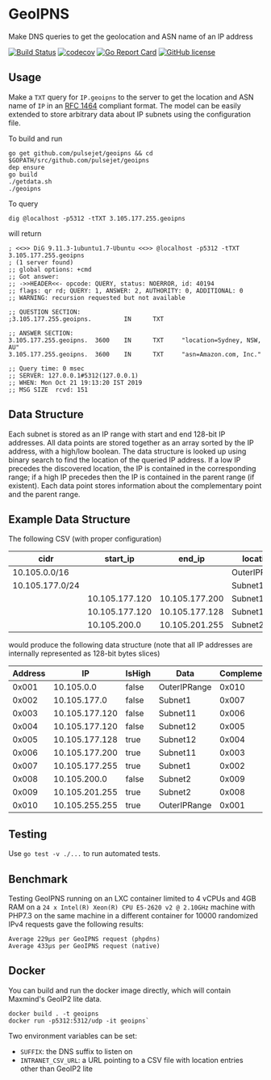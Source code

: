# GeoIPNS

Make DNS queries to get the geolocation and ASN name of an IP address

[![Build Status](https://travis-ci.org/pulsejet/geoipns.svg?branch=master)](https://travis-ci.org/pulsejet/geoipns)
[![codecov](https://codecov.io/gh/pulsejet/geoipns/branch/master/graph/badge.svg)](https://codecov.io/gh/pulsejet/geoipns)
[![Go Report Card](https://goreportcard.com/badge/github.com/pulsejet/geoipns)](https://goreportcard.com/report/github.com/pulsejet/geoipns)
[![GitHub license](https://img.shields.io/github/license/pulsejet/geoipns)](https://github.com/pulsejet/geoipns/blob/master/LICENSE)

## Usage

Make a `TXT` query for `IP.geoipns` to the server to get the location and ASN name of `IP` in an [RFC 1464](https://tools.ietf.org/html/rfc1464) compliant format. The model can be easily extended to store arbitrary data about IP subnets using the configuration file.

To build and run
```
go get github.com/pulsejet/geoipns && cd $GOPATH/src/github.com/pulsejet/geoipns
dep ensure
go build
./getdata.sh
./geoipns
```

To query
```
dig @localhost -p5312 -tTXT 3.105.177.255.geoipns
```

will return

```
; <<>> DiG 9.11.3-1ubuntu1.7-Ubuntu <<>> @localhost -p5312 -tTXT 3.105.177.255.geoipns
; (1 server found)
;; global options: +cmd
;; Got answer:
;; ->>HEADER<<- opcode: QUERY, status: NOERROR, id: 40194
;; flags: qr rd; QUERY: 1, ANSWER: 2, AUTHORITY: 0, ADDITIONAL: 0
;; WARNING: recursion requested but not available

;; QUESTION SECTION:
;3.105.177.255.geoipns.         IN      TXT

;; ANSWER SECTION:
3.105.177.255.geoipns.  3600    IN      TXT     "location=Sydney, NSW, AU"
3.105.177.255.geoipns.  3600    IN      TXT     "asn=Amazon.com, Inc."

;; Query time: 0 msec
;; SERVER: 127.0.0.1#5312(127.0.0.1)
;; WHEN: Mon Oct 21 19:13:20 IST 2019
;; MSG SIZE  rcvd: 151
```

## Data Structure
Each subnet is stored as an IP range with start and end 128-bit IP addresses. All data points are stored together as an array sorted by the IP address, with a high/low boolean. The data structure is looked up using binary search to find the location of the queried IP address. If a low IP precedes the discovered location, the IP is contained in the corresponding range; if a high IP precedes then the IP is contained in the parent range (if existent). Each data point stores information about the complementary point and the parent range.

## Example Data Structure
The following CSV (with proper configuration)

| cidr            | start_ip       | end_ip         | location     |
|-----------------|----------------|----------------|--------------|
| 10.105.0.0/16   |                |                | OuterIPRange |
| 10.105.177.0/24 |                |                | Subnet1      |
|                 | 10.105.177.120 | 10.105.177.200 | Subnet11     |
|                 | 10.105.177.120 | 10.105.177.128 | Subnet12     |
|                 | 10.105.200.0   | 10.105.201.255 | Subnet2      |

would produce the following data structure (note that all IP addresses are internally represented as 128-bit bytes slices)

| Address | IP             | IsHigh | Data         | Complement | Parent |
|---------|----------------|--------|--------------|------------|--------|
| 0x001   | 10.105.0.0     | false  | OuterIPRange | 0x010      | 0x000  |
| 0x002   | 10.105.177.0   | false  | Subnet1      | 0x007      | 0x001  |
| 0x003   | 10.105.177.120 | false  | Subnet11     | 0x006      | 0x002  |
| 0x004   | 10.105.177.120 | false  | Subnet12     | 0x005      | 0x003  |
| 0x005   | 10.105.177.128 | true   | Subnet12     | 0x004      | 0x003  |
| 0x006   | 10.105.177.200 | true   | Subnet11     | 0x003      | 0x002  |
| 0x007   | 10.105.177.255 | true   | Subnet1      | 0x002      | 0x001  |
| 0x008   | 10.105.200.0   | false  | Subnet2      | 0x009      | 0x001  |
| 0x009   | 10.105.201.255 | true   | Subnet2      | 0x008      | 0x001  |
| 0x010   | 10.105.255.255 | true   | OuterIPRange | 0x001      | 0x000  |

## Testing
Use `go test -v ./...` to run automated tests.

## Benchmark
Testing GeoIPNS running on an LXC container limited to 4 vCPUs and 4GB RAM on a `24 x Intel(R) Xeon(R) CPU E5-2620 v2 @ 2.10GHz` machine with PHP7.3 on the same machine in a different container for 10000 randomized IPv4 requests gave the following results:
```
Average 229μs per GeoIPNS request (phpdns)
Average 433μs per GeoIPNS request (native)
```

## Docker
You can build and run the docker image directly, which will contain Maxmind's GeoIP2 lite data.
```
docker build . -t geoipns
docker run -p5312:5312/udp -it geoipns`
```

Two environment variables can be set:
* `SUFFIX`: the DNS suffix to listen on
* `INTRANET_CSV_URL`: a URL pointing to a CSV file with location entries other than GeoIP2 lite

